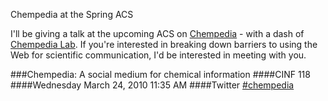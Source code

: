Chempedia at the Spring ACS

I'll be giving a talk at the upcoming ACS on [Chempedia](http://chempedia.com) - with a dash of [Chempedia Lab](http://lab.chempedia.com). If you're interested in breaking down barriers to using the Web for scientific communication, I'd be interested in meeting with you.

###Chempedia: A social medium for chemical information
####CINF 118
####Wednesday March 24, 2010 11:35 AM
####Twitter [\#chempedia](http://twitter.com/#search?q=%23chempedia)